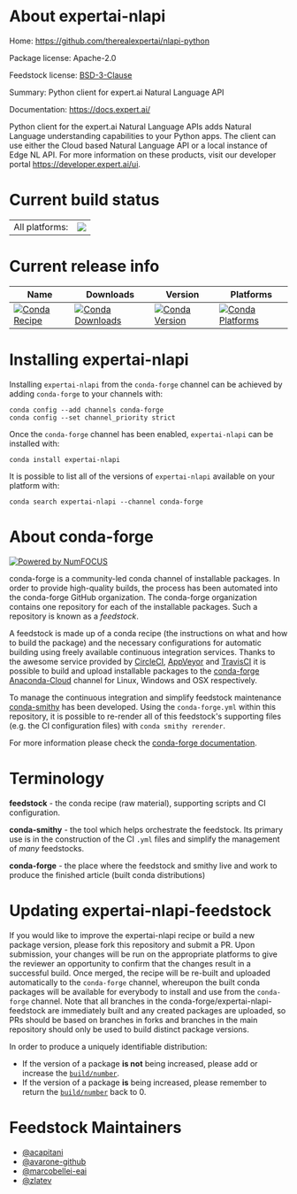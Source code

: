 About expertai-nlapi
====================

Home: https://github.com/therealexpertai/nlapi-python

Package license: Apache-2.0

Feedstock license: [BSD-3-Clause](https://github.com/conda-forge/expertai-nlapi-feedstock/blob/master/LICENSE.txt)

Summary: Python client for expert.ai Natural Language API

Documentation: https://docs.expert.ai/

Python client for the expert.ai Natural Language APIs adds Natural Language understanding capabilities to your Python apps.
The client can use either the Cloud based Natural Language API or a local instance of Edge NL API.
For more information on these products, visit our developer portal <https://developer.expert.ai/ui>.


Current build status
====================


<table><tr><td>All platforms:</td>
    <td>
      <a href="https://dev.azure.com/conda-forge/feedstock-builds/_build/latest?definitionId=12876&branchName=master">
        <img src="https://dev.azure.com/conda-forge/feedstock-builds/_apis/build/status/expertai-nlapi-feedstock?branchName=master">
      </a>
    </td>
  </tr>
</table>

Current release info
====================

| Name | Downloads | Version | Platforms |
| --- | --- | --- | --- |
| [![Conda Recipe](https://img.shields.io/badge/recipe-expertai--nlapi-green.svg)](https://anaconda.org/conda-forge/expertai-nlapi) | [![Conda Downloads](https://img.shields.io/conda/dn/conda-forge/expertai-nlapi.svg)](https://anaconda.org/conda-forge/expertai-nlapi) | [![Conda Version](https://img.shields.io/conda/vn/conda-forge/expertai-nlapi.svg)](https://anaconda.org/conda-forge/expertai-nlapi) | [![Conda Platforms](https://img.shields.io/conda/pn/conda-forge/expertai-nlapi.svg)](https://anaconda.org/conda-forge/expertai-nlapi) |

Installing expertai-nlapi
=========================

Installing `expertai-nlapi` from the `conda-forge` channel can be achieved by adding `conda-forge` to your channels with:

```
conda config --add channels conda-forge
conda config --set channel_priority strict
```

Once the `conda-forge` channel has been enabled, `expertai-nlapi` can be installed with:

```
conda install expertai-nlapi
```

It is possible to list all of the versions of `expertai-nlapi` available on your platform with:

```
conda search expertai-nlapi --channel conda-forge
```


About conda-forge
=================

[![Powered by
NumFOCUS](https://img.shields.io/badge/powered%20by-NumFOCUS-orange.svg?style=flat&colorA=E1523D&colorB=007D8A)](https://numfocus.org)

conda-forge is a community-led conda channel of installable packages.
In order to provide high-quality builds, the process has been automated into the
conda-forge GitHub organization. The conda-forge organization contains one repository
for each of the installable packages. Such a repository is known as a *feedstock*.

A feedstock is made up of a conda recipe (the instructions on what and how to build
the package) and the necessary configurations for automatic building using freely
available continuous integration services. Thanks to the awesome service provided by
[CircleCI](https://circleci.com/), [AppVeyor](https://www.appveyor.com/)
and [TravisCI](https://travis-ci.com/) it is possible to build and upload installable
packages to the [conda-forge](https://anaconda.org/conda-forge)
[Anaconda-Cloud](https://anaconda.org/) channel for Linux, Windows and OSX respectively.

To manage the continuous integration and simplify feedstock maintenance
[conda-smithy](https://github.com/conda-forge/conda-smithy) has been developed.
Using the ``conda-forge.yml`` within this repository, it is possible to re-render all of
this feedstock's supporting files (e.g. the CI configuration files) with ``conda smithy rerender``.

For more information please check the [conda-forge documentation](https://conda-forge.org/docs/).

Terminology
===========

**feedstock** - the conda recipe (raw material), supporting scripts and CI configuration.

**conda-smithy** - the tool which helps orchestrate the feedstock.
                   Its primary use is in the construction of the CI ``.yml`` files
                   and simplify the management of *many* feedstocks.

**conda-forge** - the place where the feedstock and smithy live and work to
                  produce the finished article (built conda distributions)


Updating expertai-nlapi-feedstock
=================================

If you would like to improve the expertai-nlapi recipe or build a new
package version, please fork this repository and submit a PR. Upon submission,
your changes will be run on the appropriate platforms to give the reviewer an
opportunity to confirm that the changes result in a successful build. Once
merged, the recipe will be re-built and uploaded automatically to the
`conda-forge` channel, whereupon the built conda packages will be available for
everybody to install and use from the `conda-forge` channel.
Note that all branches in the conda-forge/expertai-nlapi-feedstock are
immediately built and any created packages are uploaded, so PRs should be based
on branches in forks and branches in the main repository should only be used to
build distinct package versions.

In order to produce a uniquely identifiable distribution:
 * If the version of a package **is not** being increased, please add or increase
   the [``build/number``](https://docs.conda.io/projects/conda-build/en/latest/resources/define-metadata.html#build-number-and-string).
 * If the version of a package **is** being increased, please remember to return
   the [``build/number``](https://docs.conda.io/projects/conda-build/en/latest/resources/define-metadata.html#build-number-and-string)
   back to 0.

Feedstock Maintainers
=====================

* [@acapitani](https://github.com/acapitani/)
* [@avarone-github](https://github.com/avarone-github/)
* [@marcobellei-eai](https://github.com/marcobellei-eai/)
* [@zlatev](https://github.com/zlatev/)

